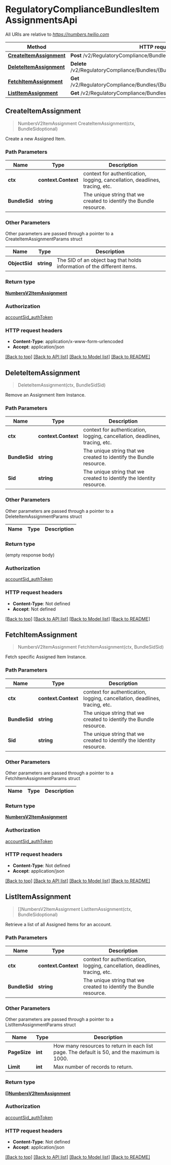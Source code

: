 # RegulatoryComplianceBundlesItemAssignmentsApi

All URIs are relative to *https://numbers.twilio.com*

Method | HTTP request | Description
------------- | ------------- | -------------
[**CreateItemAssignment**](RegulatoryComplianceBundlesItemAssignmentsApi.md#CreateItemAssignment) | **Post** /v2/RegulatoryCompliance/Bundles/{BundleSid}/ItemAssignments | 
[**DeleteItemAssignment**](RegulatoryComplianceBundlesItemAssignmentsApi.md#DeleteItemAssignment) | **Delete** /v2/RegulatoryCompliance/Bundles/{BundleSid}/ItemAssignments/{Sid} | 
[**FetchItemAssignment**](RegulatoryComplianceBundlesItemAssignmentsApi.md#FetchItemAssignment) | **Get** /v2/RegulatoryCompliance/Bundles/{BundleSid}/ItemAssignments/{Sid} | 
[**ListItemAssignment**](RegulatoryComplianceBundlesItemAssignmentsApi.md#ListItemAssignment) | **Get** /v2/RegulatoryCompliance/Bundles/{BundleSid}/ItemAssignments | 



## CreateItemAssignment

> NumbersV2ItemAssignment CreateItemAssignment(ctx, BundleSidoptional)



Create a new Assigned Item.

### Path Parameters


Name | Type | Description
------------- | ------------- | -------------
**ctx** | **context.Context** | context for authentication, logging, cancellation, deadlines, tracing, etc.
**BundleSid** | **string** | The unique string that we created to identify the Bundle resource.

### Other Parameters

Other parameters are passed through a pointer to a CreateItemAssignmentParams struct


Name | Type | Description
------------- | ------------- | -------------
**ObjectSid** | **string** | The SID of an object bag that holds information of the different items.

### Return type

[**NumbersV2ItemAssignment**](NumbersV2ItemAssignment.md)

### Authorization

[accountSid_authToken](../README.md#accountSid_authToken)

### HTTP request headers

- **Content-Type**: application/x-www-form-urlencoded
- **Accept**: application/json

[[Back to top]](#) [[Back to API list]](../README.md#documentation-for-api-endpoints)
[[Back to Model list]](../README.md#documentation-for-models)
[[Back to README]](../README.md)


## DeleteItemAssignment

> DeleteItemAssignment(ctx, BundleSidSid)



Remove an Assignment Item Instance.

### Path Parameters


Name | Type | Description
------------- | ------------- | -------------
**ctx** | **context.Context** | context for authentication, logging, cancellation, deadlines, tracing, etc.
**BundleSid** | **string** | The unique string that we created to identify the Bundle resource.
**Sid** | **string** | The unique string that we created to identify the Identity resource.

### Other Parameters

Other parameters are passed through a pointer to a DeleteItemAssignmentParams struct


Name | Type | Description
------------- | ------------- | -------------

### Return type

 (empty response body)

### Authorization

[accountSid_authToken](../README.md#accountSid_authToken)

### HTTP request headers

- **Content-Type**: Not defined
- **Accept**: Not defined

[[Back to top]](#) [[Back to API list]](../README.md#documentation-for-api-endpoints)
[[Back to Model list]](../README.md#documentation-for-models)
[[Back to README]](../README.md)


## FetchItemAssignment

> NumbersV2ItemAssignment FetchItemAssignment(ctx, BundleSidSid)



Fetch specific Assigned Item Instance.

### Path Parameters


Name | Type | Description
------------- | ------------- | -------------
**ctx** | **context.Context** | context for authentication, logging, cancellation, deadlines, tracing, etc.
**BundleSid** | **string** | The unique string that we created to identify the Bundle resource.
**Sid** | **string** | The unique string that we created to identify the Identity resource.

### Other Parameters

Other parameters are passed through a pointer to a FetchItemAssignmentParams struct


Name | Type | Description
------------- | ------------- | -------------

### Return type

[**NumbersV2ItemAssignment**](NumbersV2ItemAssignment.md)

### Authorization

[accountSid_authToken](../README.md#accountSid_authToken)

### HTTP request headers

- **Content-Type**: Not defined
- **Accept**: application/json

[[Back to top]](#) [[Back to API list]](../README.md#documentation-for-api-endpoints)
[[Back to Model list]](../README.md#documentation-for-models)
[[Back to README]](../README.md)


## ListItemAssignment

> []NumbersV2ItemAssignment ListItemAssignment(ctx, BundleSidoptional)



Retrieve a list of all Assigned Items for an account.

### Path Parameters


Name | Type | Description
------------- | ------------- | -------------
**ctx** | **context.Context** | context for authentication, logging, cancellation, deadlines, tracing, etc.
**BundleSid** | **string** | The unique string that we created to identify the Bundle resource.

### Other Parameters

Other parameters are passed through a pointer to a ListItemAssignmentParams struct


Name | Type | Description
------------- | ------------- | -------------
**PageSize** | **int** | How many resources to return in each list page. The default is 50, and the maximum is 1000.
**Limit** | **int** | Max number of records to return.

### Return type

[**[]NumbersV2ItemAssignment**](NumbersV2ItemAssignment.md)

### Authorization

[accountSid_authToken](../README.md#accountSid_authToken)

### HTTP request headers

- **Content-Type**: Not defined
- **Accept**: application/json

[[Back to top]](#) [[Back to API list]](../README.md#documentation-for-api-endpoints)
[[Back to Model list]](../README.md#documentation-for-models)
[[Back to README]](../README.md)

